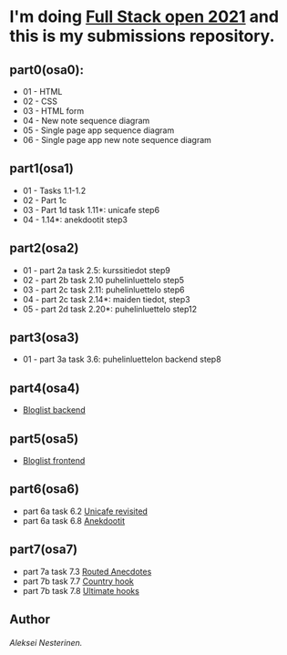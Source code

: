 # I'm doing [Full Stack open 2021](https://fullstackopen.com/) and this is my submissions repository.

## part0(osa0):  
- 01 - HTML
- 02 - CSS
- 03 - HTML form
- 04 - New note sequence diagram
- 05 - Single page app sequence diagram
- 06 - Single page app new note sequence diagram

## part1(osa1)  
- 01 - Tasks 1.1-1.2
- 02 - Part 1c
- 03 - Part 1d task 1.11*: unicafe step6
- 04 - 1.14*: anekdootit step3

## part2(osa2)  
- 01 - part 2a task 2.5: kurssitiedot step9
- 02 - part 2b task 2.10 puhelinluettelo step5
- 03 - part 2c task 2.11: puhelinluettelo step6
- 04 - part 2c task 2.14*: maiden tiedot, step3
- 05 - part 2d task 2.20*: puhelinluettelo step12

## part3(osa3)  
- 01 - part 3a task 3.6: puhelinluettelon backend step8

## part4(osa4)   
- [Bloglist backend](https://github.com/Alkane22/Blogilista)  

## part5(osa5)  
- [Bloglist frontend](https://github.com/Alkane22/BlogiFront) 

## part6(osa6)
- part 6a task 6.2 [Unicafe revisited](https://github.com/Alkane22/UnicafeRedux) 
- part 6a task 6.8 [Anekdootit](https://github.com/Alkane22/AnekdootitRedux) 

## part7(osa7)
- part 7a task 7.3 [Routed Anecdotes](https://github.com/Alkane22/AnekdootitRouted)
- part 7b task 7.7 [Country hook](https://github.com/Alkane22/repo/tree/master/part7/country-hook)
- part 7b task 7.8 [Ultimate hooks](https://github.com/Alkane22/repo/tree/master/part7/ultimate-hook)

## Author
###### Aleksei Nesterinen.
